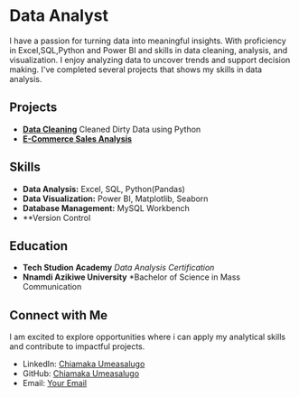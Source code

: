 # Data Analyst
I have a passion for turning data into meaningful insights. With proficiency in Excel,SQL,Python and Power BI and skills in data cleaning, analysis, and visualization.
I enjoy analyzing data to uncover trends and support decision making. I've completed several projects that shows my skills in data analysis.


## Projects
- **[Data Cleaning](#)**
  Cleaned Dirty Data using Python
- **[E-Commerce Sales Analysis](#)**


## Skills
- **Data Analysis:** Excel, SQL, Python(Pandas)
- **Data Visualization:** Power BI, Matplotlib, Seaborn
- **Database Management:** MySQL Workbench
- **Version Control


## Education
- **Tech Studion Academy**
  *Data Analysis Certification*
- **Nnamdi Azikiwe University**
  *Bachelor of Science in Mass Communication

## Connect with Me

I am excited to explore opportunities where i can apply my analytical skills and contribute to impactful projects.

- LinkedIn: [Chiamaka Umeasalugo](#)
- GitHub: [Chiamaka Umeasalugo](https://github.com/U-Chiamaka)
- Email: [Your Email](#)

